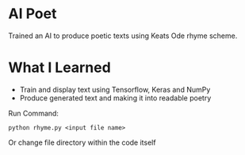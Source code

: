 # AI Poet

Trained an AI to produce poetic texts using Keats Ode rhyme scheme.

# What I Learned

* Train and display text using Tensorflow, Keras and NumPy
* Produce generated text and making it into readable poetry

Run Command:

	python rhyme.py <input file name>
  
 Or change file directory within the code itself
  
